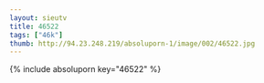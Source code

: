 ```yaml
--- 
layout: sieutv
title: 46522
tags: ["46k"]
thumb: http://94.23.248.219/absoluporn-1/image/002/46522.jpg
---
```

{% include absoluporn key="46522" %} 
